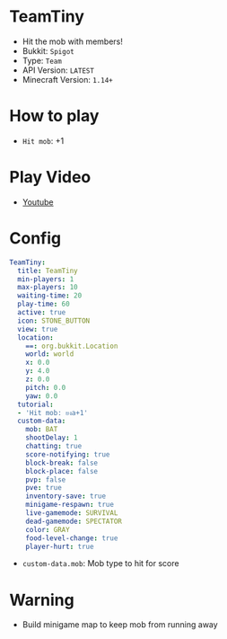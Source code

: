 # TeamTiny
- Hit the mob with members!
- Bukkit: `Spigot` 
- Type: `Team`
- API Version: `LATEST`
- Minecraft Version: `1.14+`

# How to play
- `Hit mob`: +1

# Play Video
- [Youtube](https://www.youtube.com/watch?v=ZQE_WaW3VTA&t=3s)

# Config
```yaml
TeamTiny:
  title: TeamTiny
  min-players: 1
  max-players: 10
  waiting-time: 20
  play-time: 60
  active: true
  icon: STONE_BUTTON
  view: true
  location:
    ==: org.bukkit.Location
    world: world
    x: 0.0
    y: 4.0
    z: 0.0
    pitch: 0.0
    yaw: 0.0
  tutorial:
  - 'Hit mob: ยงa+1'
  custom-data:
    mob: BAT
    shootDelay: 1
    chatting: true
    score-notifying: true
    block-break: false
    block-place: false
    pvp: false
    pve: true
    inventory-save: true
    minigame-respawn: true
    live-gamemode: SURVIVAL
    dead-gamemode: SPECTATOR
    color: GRAY
    food-level-change: true
    player-hurt: true
```
- `custom-data.mob`: Mob type to hit for score

# Warning

- Build minigame map to keep mob from running away